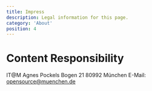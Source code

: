 ```yaml
---
title: Impress
description: Legal information for this page.
category: 'About'
position: 4
---
```



# Content Responsibility



IT@M
Agnes Pockels Bogen 21
80992 München
E-Mail: opensource@muenchen.de


